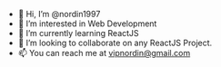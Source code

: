 - 👋 Hi, I’m @nordin1997
- 👀 I’m interested in Web Development
- 🌱 I’m currently learning ReactJS 
- 💞️ I’m looking to collaborate on any ReactJS Project.
- 📫 You can reach me at vipnordin@gmail.com

<!---
nordin1997/nordin1997 is a ✨ special ✨ repository because its `README.md` (this file) appears on your GitHub profile.
You can click the Preview link to take a look at your changes.
--->
